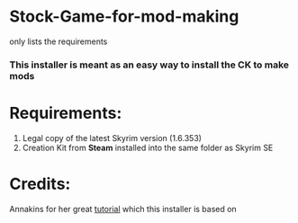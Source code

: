 # Stock-Game-for-mod-making
only lists the requirements

### This installer is meant as an easy way to install the CK to make mods

# Requirements:

1) Legal copy of the latest Skyrim version (1.6.353)
2) Creation Kit from **Steam** installed into the same folder as Skyrim SE

# Credits:

Annakins for her great [tutorial](https://github.com/annakins/Skyrim) which this installer is based on
